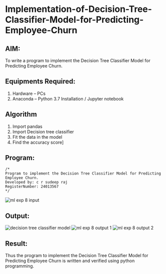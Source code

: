 # Implementation-of-Decision-Tree-Classifier-Model-for-Predicting-Employee-Churn

## AIM:
To write a program to implement the Decision Tree Classifier Model for Predicting Employee Churn.

## Equipments Required:
1. Hardware – PCs
2. Anaconda – Python 3.7 Installation / Jupyter notebook

## Algorithm
1. Import pandas 
2. Import Decision tree classifier
3. Fit the data in the model
4. Find the accuracy score]

## Program:
```
/*
Program to implement the Decision Tree Classifier Model for Predicting Employee Churn.
Developed by: c r sudeep raj
RegisterNumber: 24013567  
*/
```
![ml exp 8 input](https://github.com/user-attachments/assets/62975e39-4a1c-4047-8fc5-315f8947a845)

## Output:
![decision tree classifier model](sam.png)
![ml exp 8 output 1](https://github.com/user-attachments/assets/d86be9ca-dc57-4cc5-80d1-0fa216b0255b)
![ml exp 8 output 2](https://github.com/user-attachments/assets/79c29dee-0a50-4aea-8ff1-2b47ed5e6c5f)


## Result:
Thus the program to implement the  Decision Tree Classifier Model for Predicting Employee Churn is written and verified using python programming.
